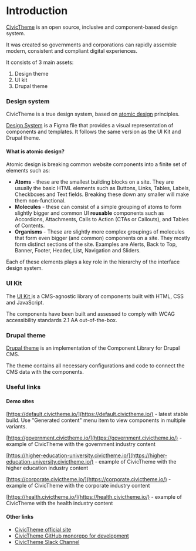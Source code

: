 # Introduction

[CivicTheme](https://civictheme.io) is an open source, inclusive and component-based design system.

It was created so governments and corporations can rapidly assemble modern, consistent and compliant digital experiences.

It consists of 3 main assets:

1. Design theme
2. UI kit
3. Drupal theme

### Design system

CivicTheme is a true design system, based on [atomic design](https://atomicdesign.bradfrost.com/chapter-2/) principles.

[Design System](https://civictheme.io/figma) is a Figma file that provides a visual representation of components and templates. It follows the same version as the UI Kit and Drupal theme.

#### What is atomic design? <a href="#aboutcivicthemedesignsystem-wip-whatisatomicdesign" id="aboutcivicthemedesignsystem-wip-whatisatomicdesign"></a>

Atomic design is breaking common website components into a finite set of elements such as:

* **Atoms** - these are the smallest building blocks on a site. They are usually the basic HTML elements such as Buttons, Links, Tables, Labels, Checkboxes and Text fields. Breaking these down any smaller will make them non-functional.
* **Molecules** - these can consist of a simple grouping of atoms to form slightly bigger and common UI **reusable** components such as Accordions, Attachments, Calls to Action (CTAs or Callouts), and Tables of Contents.
* **Organisms** - These are slightly more complex groupings of molecules that form even bigger (and common) components on a site. They mostly form distinct sections of the site. Examples are Alerts, Back to Top, Banner, Footer, Header, List, Navigation and Sliders.

Each of these elements plays a key role in the hierarchy of the interface design system.

### UI Kit <a href="#componentlibrary-wip-about" id="componentlibrary-wip-about"></a>

The [UI Kit ](https://civictheme.io/storybook)is a CMS-agnostic library of components built with HTML, CSS and JavaScript.

The components have been built and assessed to comply with WCAG accessibility standards 2.1 AA out-of-the-box.

### Drupal theme

[Drupal theme](https://www.drupal.org/project/civictheme) is an implementation of the Component Library for Drupal CMS.

The theme contains all necessary configurations and code to connect the CMS data with the components.

### Useful links <a href="#introduction-usefullinks" id="introduction-usefullinks"></a>

#### Demo sites <a href="#introduction-usefullinks" id="introduction-usefullinks"></a>

[https://default.civictheme.io/](https://default.civictheme.io/) - latest stable build. Use "Generated content" menu item to view components in multiple variants.

[https://government.civictheme.io/](https://government.civictheme.io/) - example of CivicTheme with the government industry content

[https://higher-education-university.civictheme.io/](https://higher-education-university.civictheme.io/) - example of CivicTheme with the higher education industry content

[https://corporate.civictheme.io/](https://corporate.civictheme.io/) - example of CivicTheme with the corporate industry content

[https://health.civictheme.io/](https://health.civictheme.io/) - example of CivicTheme with the health industry content

#### Other links

* [CivicTheme official site](https://www.civictheme.io/)
* [CivicTheme GitHub monorepo for development](https://github.com/salsadigitalauorg/civictheme\_source)
* [CivicTheme Slack Channel](https://drupal.slack.com/archives/C039UV0CQBZ)
